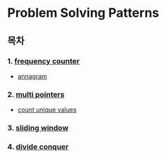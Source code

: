 # Problem Solving Patterns

## 목차

### 1. [frequency counter](https://github.com/HyeonJu-C/problem-solving-pattern/blob/main/frequency-counter.js)

- [annagram](https://github.com/HyeonJu-C/problem-solving-pattern/blob/main/frequency-counter-annagram.js)

### 2. [multi pointers](https://github.com/HyeonJu-C/problem-solving-pattern/blob/main/multi-pointers.js)

- [count unique values](https://github.com/HyeonJu-C/problem-solving-pattern/blob/main/multi-pointers-count-unique-values.js)

### 3. [sliding window](https://github.com/HyeonJu-C/problem-solving-pattern/blob/main/sliding-window.js)

### 4. [divide conquer](https://github.com/HyeonJu-C/problem-solving-pattern/blob/main/divide-conquer.js)